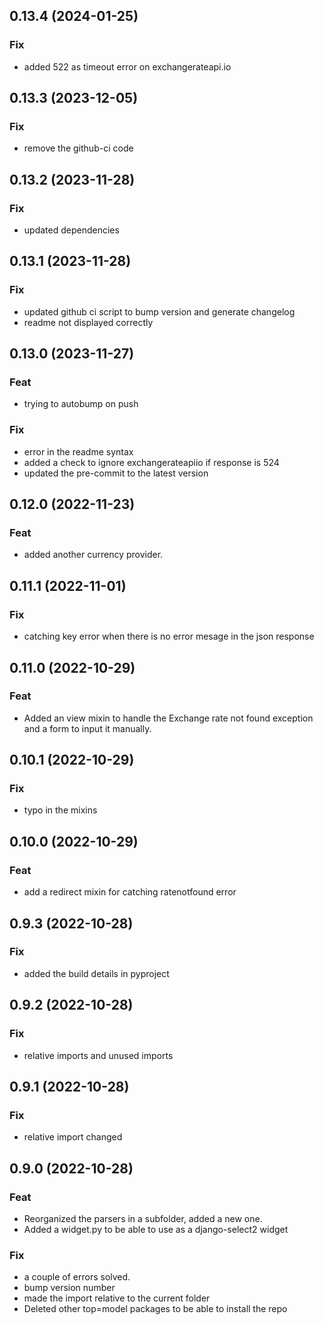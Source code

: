 ## 0.13.4 (2024-01-25)

### Fix

- added 522 as timeout error on exchangerateapi.io

## 0.13.3 (2023-12-05)

### Fix

- remove the github-ci code

## 0.13.2 (2023-11-28)

### Fix

- updated dependencies

## 0.13.1 (2023-11-28)

### Fix

- updated github ci script to bump version and generate changelog
- readme not displayed correctly

## 0.13.0 (2023-11-27)

### Feat

- trying to autobump on push

### Fix

- error in the readme syntax
- added a check to ignore exchangerateapiio if response is 524
- updated the pre-commit to the latest version

## 0.12.0 (2022-11-23)

### Feat

- added another currency provider.

## 0.11.1 (2022-11-01)

### Fix

- catching key error when there is no error mesage in the json response

## 0.11.0 (2022-10-29)

### Feat

- Added an view mixin to handle the Exchange rate not found exception and a form to input it manually.

## 0.10.1 (2022-10-29)

### Fix

- typo in the mixins

## 0.10.0 (2022-10-29)

### Feat

- add a redirect mixin for catching ratenotfound error

## 0.9.3 (2022-10-28)

### Fix

- added the build details in pyproject

## 0.9.2 (2022-10-28)

### Fix

- relative imports and unused imports

## 0.9.1 (2022-10-28)

### Fix

- relative import changed

## 0.9.0 (2022-10-28)

### Feat

- Reorganized the parsers in a subfolder, added a new one.
- Added a widget.py to be able to use as a django-select2 widget

### Fix

- a couple of errors solved.
- bump version number
- made the import relative to the current folder
- Deleted other top=model packages to be able to install the repo
